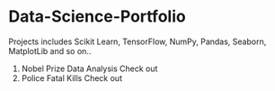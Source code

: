 # Data-Science-Portfolio
Projects includes Scikit Learn, TensorFlow, NumPy, Pandas, Seaborn, MatplotLib and so on..
1. Nobel Prize Data Analysis
   Check out
2. Police Fatal Kills
   Check out

